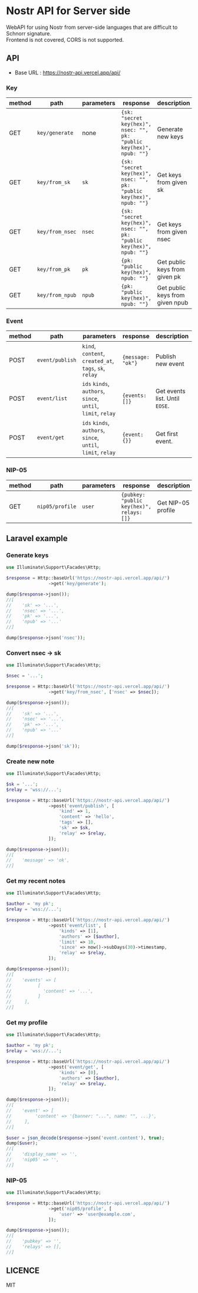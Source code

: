 Nostr API for Server side
====

WebAPI for using Nostr from server-side languages that are difficult to Schnorr signature.  
Frontend is not covered, CORS is not supported.

## API
- Base URL : https://nostr-api.vercel.app/api/

### Key
| method | path            | parameters | response                                                             | description                     |
|--------|-----------------|------------|----------------------------------------------------------------------|---------------------------------|
| GET    | `key/generate`  | none       | `{sk: "secret key(hex)", nsec: "", pk: "public key(hex)", npub: ""}` | Generate new keys               |
| GET    | `key/from_sk`   | `sk`       | `{sk: "secret key(hex)", nsec: "", pk: "public key(hex)", npub: ""}` | Get keys from given sk          |
| GET    | `key/from_nsec` | `nsec`     | `{sk: "secret key(hex)", nsec: "", pk: "public key(hex)", npub: ""}` | Get keys from given nsec        |
| GET    | `key/from_pk`   | `pk`       | `{pk: "public key(hex)", npub: ""}`                                  | Get public keys from given pk   |
| GET    | `key/from_npub` | `npub`     | `{pk: "public key(hex)", npub: ""}`                                  | Get public keys from given npub |

### Event
| method | path            | parameters                                                   | response          | description                    |
|--------|-----------------|--------------------------------------------------------------|-------------------|--------------------------------|
| POST   | `event/publish` | `kind`, `content`, `created_at`, `tags`, `sk`, `relay`       | `{message: "ok"}` | Publish new event              |
| POST   | `event/list`    | `ids` `kinds`, `authors`, `since`, `until`, `limit`, `relay` | `{events: []}`    | Get events list. Until `EOSE`. |
| POST   | `event/get`     | `ids` `kinds`, `authors`, `since`, `until`, `limit`, `relay` | `{event: {}}`     | Get first event.               |

### NIP-05
| method | path            | parameters | response                                  | description        |
|--------|-----------------|------------|-------------------------------------------|--------------------|
| GET    | `nip05/profile` | `user`     | `{pubkey: "public key(hex)", relays: []}` | Get NIP-05 profile |


## Laravel example

### Generate keys
```php
use Illuminate\Support\Facades\Http;

$response = Http::baseUrl('https://nostr-api.vercel.app/api/')
                ->get('key/generate');

dump($response->json());
//[
//    'sk' => '...',
//    'nsec' => '...',
//    'pk' => '...',
//    'npub' => '...'
//]

dump($response->json('nsec'));
```

### Convert nsec -> sk
```php
use Illuminate\Support\Facades\Http;

$nsec = '...';

$response = Http::baseUrl('https://nostr-api.vercel.app/api/')
                ->get('key/from_nsec', ['nsec' => $nsec]);

dump($response->json());
//[
//    'sk' => '...',
//    'nsec' => '...',
//    'pk' => '...',
//    'npub' => '...'
//]

dump($response->json('sk'));
```

### Create new note
```php
use Illuminate\Support\Facades\Http;

$sk = '...';
$relay = 'wss://...';

$response = Http::baseUrl('https://nostr-api.vercel.app/api/')
                ->post('event/publish', [
                    'kind' => 1,
                    'content' => 'hello',
                    'tags' => [],
                    'sk' => $sk,
                    'relay' => $relay,
                ]);

dump($response->json());
//[
//    'message' => 'ok',
//]
```

### Get my recent notes
```php
use Illuminate\Support\Facades\Http;

$author = 'my pk';
$relay = 'wss://...';

$response = Http::baseUrl('https://nostr-api.vercel.app/api/')
                ->post('event/list', [
                    'kinds' => [1],
                    'authors' => [$author],
                    'limit' => 10,
                    'since' => now()->subDays(30)->timestamp,
                    'relay' => $relay,
                ]);

dump($response->json());
//[
//    'events' => [
//          [
//            'content' => '...',
//          ]
//     ],
//]
```

### Get my profile
```php
use Illuminate\Support\Facades\Http;

$author = 'my pk';
$relay = 'wss://...';

$response = Http::baseUrl('https://nostr-api.vercel.app/api/')
                ->post('event/get', [
                    'kinds' => [0],
                    'authors' => [$author],
                    'relay' => $relay,
                ]);

dump($response->json());
//[
//    'event' => [
//         'content' => '{banner: "...", name: "", ...}',
//     ],
//]

$user = json_decode($response->json('event.content'), true);
dump($user);
//[
//    'display_name' => '',
//    'nip05' => '',
//]
```

### NIP-05

```php
use Illuminate\Support\Facades\Http;

$response = Http::baseUrl('https://nostr-api.vercel.app/api/')
                ->get('nip05/profile', [
                    'user' => 'user@example.com',
                ]);

dump($response->json());
//[
//    'pubkey' => '',
//    'relays' => [],
//]
```

## LICENCE
MIT

